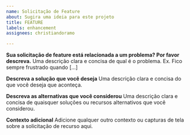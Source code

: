 ```yaml
---
name: Solicitação de Feature
about: Sugira uma ideia para este projeto
title: FEATURE
labels: enhancement
assignees: christiandoramo

---
```


**Sua solicitação de feature está relacionada a um problema? Por favor descreva.**
Uma descrição clara e concisa de qual é o problema. Ex. Fico sempre frustrado quando [...]

**Descreva a solução que você deseja**
Uma descrição clara e concisa do que você deseja que aconteça.

**Descreva as alternativas que você considerou**
Uma descrição clara e concisa de quaisquer soluções ou recursos alternativos que você considerou.

**Contexto adicional**
Adicione qualquer outro contexto ou capturas de tela sobre a solicitação de recurso aqui.